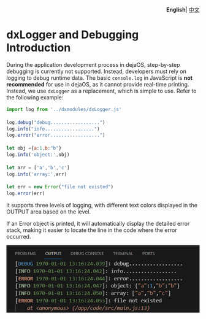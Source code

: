 <p align="right">
    <b>English</b>| <a href="./logger_CN.md">中文</a>
</p>

# dxLogger and Debugging Introduction  

During the application development process in dejaOS, step-by-step debugging is currently not supported. Instead, developers must rely on logging to debug runtime data. The basic `console.log` in JavaScript is **not recommended** for use in dejaOS, as it cannot provide real-time printing. Instead, we use `dxLogger` as a replacement, which is simple to use. Refer to the following example: 

``` js
import log from '../dxmodules/dxLogger.js'

log.debug("debug..................")
log.info("info..................")
log.error("error..................")

let obj ={a:1,b:"b"}
log.info('object:',obj)

let arr = ['a','b','c']
log.info('array:',arr)

let err = new Error("file not existed")
log.error(err)
```
It supports three levels of logging, with different text colors displayed in the OUTPUT area based on the level.

If an Error object is printed, it will automatically display the detailed error stack, making it easier to locate the line in the code where the error occurred.

![alt text](image/logger.png)
